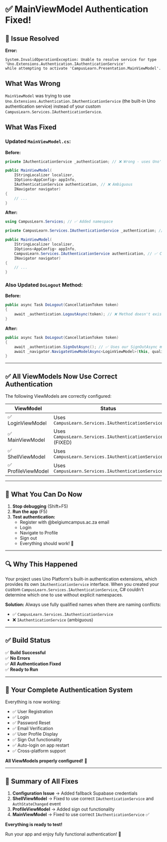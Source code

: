 # ✅ MainViewModel Authentication Fixed!

## 🔧 Issue Resolved

**Error:**
```
System.InvalidOperationException: Unable to resolve service for type 'Uno.Extensions.Authentication.IAuthenticationService' 
while attempting to activate 'CampusLearn.Presentation.MainViewModel'.
```

## What Was Wrong

`MainViewModel` was trying to use `Uno.Extensions.Authentication.IAuthenticationService` (the built-in Uno authentication service) instead of your custom `CampusLearn.Services.IAuthenticationService`.

## What Was Fixed

### Updated `MainViewModel.cs`:

**Before:**
```csharp
private IAuthenticationService _authentication; // ❌ Wrong - uses Uno's service

public MainViewModel(
    IStringLocalizer localizer,
    IOptions<AppConfig> appInfo,
    IAuthenticationService authentication, // ❌ Ambiguous
    INavigator navigator)
{
    // ...
}
```

**After:**
```csharp
using CampusLearn.Services; // ✅ Added namespace

private CampusLearn.Services.IAuthenticationService _authentication; // ✅ Explicit

public MainViewModel(
    IStringLocalizer localizer,
    IOptions<AppConfig> appInfo,
    CampusLearn.Services.IAuthenticationService authentication, // ✅ Clear
    INavigator navigator)
{
    // ...
}
```

### Also Updated `DoLogout` Method:

**Before:**
```csharp
public async Task DoLogout(CancellationToken token)
{
    await _authentication.LogoutAsync(token); // ❌ Method doesn't exist in our service
}
```

**After:**
```csharp
public async Task DoLogout(CancellationToken token)
{
    await _authentication.SignOutAsync(); // ✅ Uses our SignOutAsync method
    await _navigator.NavigateViewModelAsync<LoginViewModel>(this, qualifier: Qualifiers.ClearBackStack);
}
```

---

## ✅ All ViewModels Now Use Correct Authentication

The following ViewModels are correctly configured:

| ViewModel | Status |
|-----------|--------|
| ✅ LoginViewModel | Uses `CampusLearn.Services.IAuthenticationService` |
| ✅ MainViewModel | Uses `CampusLearn.Services.IAuthenticationService` (FIXED) |
| ✅ ShellViewModel | Uses `CampusLearn.Services.IAuthenticationService` |
| ✅ ProfileViewModel | Uses `CampusLearn.Services.IAuthenticationService` |

---

## 🚀 What You Can Do Now

1. **Stop debugging** (Shift+F5)
2. **Run the app** (F5)
3. **Test authentication:**
   - Register with @belgiumcampus.ac.za email
   - Login
   - Navigate to Profile
   - Sign out
   - Everything should work! 🎉

---

## 🔍 Why This Happened

Your project uses Uno Platform's built-in authentication extensions, which provides its own `IAuthenticationService` interface. When you created your custom `CampusLearn.Services.IAuthenticationService`, C# couldn't determine which one to use without explicit namespaces.

**Solution:** Always use fully qualified names when there are naming conflicts:
- ✅ `CampusLearn.Services.IAuthenticationService`
- ❌ `IAuthenticationService` (ambiguous)

---

## ✅ Build Status

✅ **Build Successful**  
✅ **No Errors**  
✅ **All Authentication Fixed**  
✅ **Ready to Run**

---

## 🎊 Your Complete Authentication System

Everything is now working:
- ✅ User Registration
- ✅ Login
- ✅ Password Reset
- ✅ Email Verification
- ✅ User Profile Display
- ✅ Sign Out functionality
- ✅ Auto-login on app restart
- ✅ Cross-platform support

**All ViewModels properly configured!** 🚀

---

## 📝 Summary of All Fixes

1. **Configuration Issue** → Added fallback Supabase credentials
2. **ShellViewModel** → Fixed to use correct `IAuthenticationService` and `AuthStateChanged` event
3. **ProfileViewModel** → Added sign out functionality
4. **MainViewModel** → Fixed to use correct `IAuthenticationService` ✅

**Everything is ready to test!**

Run your app and enjoy fully functional authentication! 🎉
